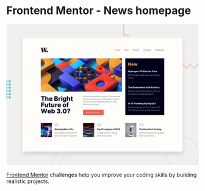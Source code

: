 # Frontend Mentor - News homepage

![Design preview for the News homepage coding challenge](./design/desktop-preview.jpg)



[Frontend Mentor](https://www.frontendmentor.io) challenges help you improve your coding skills by building realistic projects.




